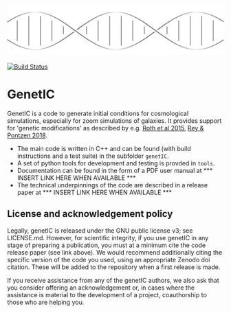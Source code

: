 ![genetIC](./genetic.svg)

[![Build Status](https://travis-ci.com/ucl-cosmoparticles/genetIC.svg?token=Ps3yU4QT9XRs2FGy3Bnr&branch=master)](https://travis-ci.com/ucl-cosmoparticles/genetIC)

GenetIC
=======

GenetIC is a code to generate initial conditions for cosmological simulations, especially for zoom simulations of galaxies. It provides support for 'genetic modifications' as described by e.g. [Roth et al 2015](https://arxiv.org/abs/1504.07250), [Rey & Pontzen 2018](https://arxiv.org/abs/1706.04615).
* The main code is written in C++ and can be found (with build instructions and a test suite) in the subfolder `genetIC`. 
* A set of python tools for development and testing is provded in `tools`.
* Documentation can be found in the form of a PDF user manual at *** INSERT LINK HERE WHEN AVAILABLE ***
* The technical underpinnings of the code are described in a release paper at *** INSERT LINK HERE WHEN AVAILABLE ***

License and acknowledgement policy
----------------------------------

Legally, genetIC is released under the GNU public license v3; see LICENSE.md. However, for scientific integrity, if 
you use genetIC in any stage of preparing a publication, you must at a minimum cite the code release paper (see link 
above). We would recommend additionally citing the specific version of the code you used, using an appropriate Zenodo 
doi citation. These will be added to the repository when a first release is made.

If you receive assistance from any of the genetIC authors, we  also ask that you consider offering an acknowledgement 
or, in cases where the assistance is material to the development of a project, coauthorship to those who are helping you. 